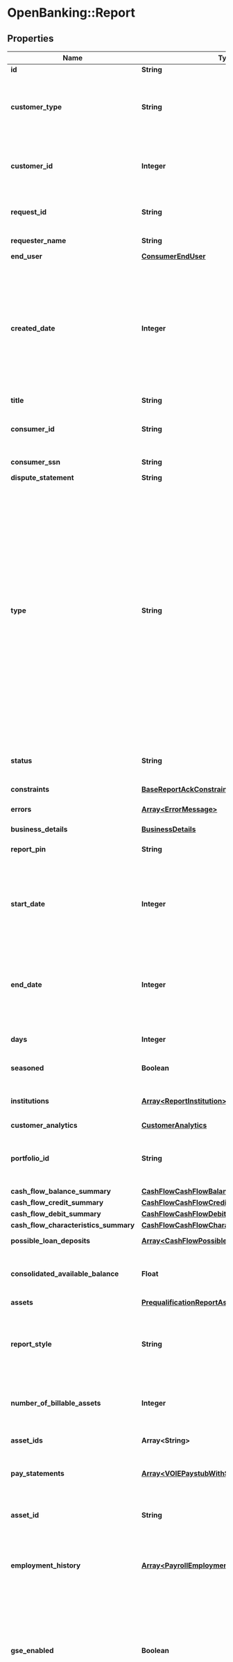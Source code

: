 # OpenBanking::Report

## Properties

| Name | Type | Description | Notes |
| ---- | ---- | ----------- | ----- |
| **id** | **String** | A report ID |  |
| **customer_type** | **String** | The type of customer (\&quot;active\&quot; or \&quot;testing\&quot; or \&quot;\&quot; for all types) |  |
| **customer_id** | **Integer** | A customer ID represented as a number. See Add Customer API for how to create a customer ID. |  |
| **request_id** | **String** | Finicity indicator to track all activity associated with this report |  |
| **requester_name** | **String** | Name of a Finicity partner |  |
| **end_user** | [**ConsumerEndUser**](ConsumerEndUser.md) |  | [optional] |
| **created_date** | **Integer** | A date in Unix epoch time (in seconds). See: [Handling Epoch Dates and Times](https://developer.mastercard.com/open-banking-us/documentation/codes-and-formats/). Note: If the report is retrieved on a day other than the day it was generated, on the header of the PDF version of the report there will be a \&quot;Retrieved Date\&quot; populated. |  |
| **title** | **String** | Title of the report |  |
| **consumer_id** | **String** | A consumer ID. See Create Consumer API for how to create a consumer ID. | [optional] |
| **consumer_ssn** | **String** | Last 4 digits of a SSN | [optional] |
| **dispute_statement** | **String** | The dispute text | [optional] |
| **type** | **String** | A report type. Possible values:  * &#x60;voi&#x60;  * &#x60;voa&#x60;  * &#x60;voaHistory&#x60;  * &#x60;history&#x60;  * &#x60;voieTxVerify&#x60;  * &#x60;voieWithReport&#x60;  * &#x60;voieWithInterview&#x60;  * &#x60;voieWithStatement&#x60;  * &#x60;paystatement&#x60;   * &#x60;preQualVoa&#x60;  * &#x60;assetSummary&#x60;  * &#x60;voie&#x60;  * &#x60;transactions&#x60;  * &#x60;statement&#x60;  * &#x60;voiePayroll&#x60;  * &#x60;voeTransactions&#x60;  * &#x60;voePayroll&#x60;  * &#x60;cfrp&#x60;  * &#x60;cfrb&#x60;  * &#x60;barpcra&#x60;  * &#x60;barpnoncra&#x60;  * &#x60;barbcra&#x60;  * &#x60;barbftc&#x60;  * &#x60;barbnoncra&#x60;  * &#x60;cfrpcra&#x60;  * &#x60;cfrpnoncra&#x60;  * &#x60;cracfrbcra&#x60;  * &#x60;cfrbnoncra&#x60;  * &#x60;cfrbftc&#x60;  |  |
| **status** | **String** | A report generation status. Possible values:  * &#x60;inProgress&#x60;  * &#x60;success&#x60;  * &#x60;failure&#x60;  |  |
| **constraints** | [**BaseReportAckConstraints**](BaseReportAckConstraints.md) |  |  |
| **errors** | [**Array&lt;ErrorMessage&gt;**](ErrorMessage.md) | In case errors occurred during the report generation | [optional] |
| **business_details** | [**BusinessDetails**](BusinessDetails.md) |  | [optional] |
| **report_pin** | **String** | A unique key returned per report for consumer Portal | [optional] |
| **start_date** | **Integer** | The &#x60;postedDate&#x60; of the earliest transaction analyzed for the report. A date in Unix epoch time (in seconds). See: [Handling Epoch Dates and Times](https://developer.mastercard.com/open-banking-us/documentation/codes-and-formats/). | [optional] |
| **end_date** | **Integer** | The &#x60;postedDate&#x60; of the latest transaction analyzed for the report. A date in Unix epoch time (in seconds). See: [Handling Epoch Dates and Times](https://developer.mastercard.com/open-banking-us/documentation/codes-and-formats/). | [optional] |
| **days** | **Integer** | Number of days covered by the report | [optional] |
| **seasoned** | **Boolean** | \&quot;true\&quot; if the report covers more than 180 days | [optional] |
| **institutions** | [**Array&lt;ReportInstitution&gt;**](ReportInstitution.md) | The details of the financial institution accounts included in the report. | [optional] |
| **customer_analytics** | [**CustomerAnalytics**](CustomerAnalytics.md) |  | [optional] |
| **portfolio_id** | **String** | A unique identifier that will be consistent across all reports created for the same customer | [optional] |
| **cash_flow_balance_summary** | [**CashFlowCashFlowBalanceSummary**](CashFlowCashFlowBalanceSummary.md) |  | [optional] |
| **cash_flow_credit_summary** | [**CashFlowCashFlowCreditSummary**](CashFlowCashFlowCreditSummary.md) |  | [optional] |
| **cash_flow_debit_summary** | [**CashFlowCashFlowDebitSummary**](CashFlowCashFlowDebitSummary.md) |  | [optional] |
| **cash_flow_characteristics_summary** | [**CashFlowCashFlowCharacteristicsSummary**](CashFlowCashFlowCharacteristicsSummary.md) |  | [optional] |
| **possible_loan_deposits** | [**Array&lt;CashFlowPossibleLoanDeposits&gt;**](CashFlowPossibleLoanDeposits.md) | A possible loan deposits record | [optional] |
| **consolidated_available_balance** | **Float** | The sum of available balance for all of the accounts included in the report | [optional] |
| **assets** | [**PrequalificationReportAssetSummary**](PrequalificationReportAssetSummary.md) |  | [optional] |
| **report_style** | **String** | A report style. Possible values are directAPIPayroll, credentialedPayroll, paystatement, voieWithInterview, voieWithStatement, voieWithReport | [optional] |
| **number_of_billable_assets** | **Integer** | Total number of billable pay statements included in the report | [optional] |
| **asset_ids** | **Array&lt;String&gt;** | The pay statements included in the report | [optional] |
| **pay_statements** | [**Array&lt;VOIEPaystubWithStatementPayStatement&gt;**](VOIEPaystubWithStatementPayStatement.md) | Extracted pay statement details, and the transaction matching summary | [optional] |
| **asset_id** | **String** | An asset ID. Generated by Connect or by using the Store Customer Pay Statement API. | [optional] |
| **employment_history** | [**Array&lt;PayrollEmploymentHistoryVOIE&gt;**](PayrollEmploymentHistoryVOIE.md) | An array of employment histories, one for each of the consumer&#39;s verified employers | [optional] |
| **gse_enabled** | **Boolean** | Mastercard Open Banking internal use only to flag reports that should not be retrieved by the GSE&#39;s (Government-Sponsored Enterprise).  This is a mandatory field for VOE-payroll and VOIE-payroll report types. | [optional] |
| **income** | [**Array&lt;ReportIncomeStreamSummary&gt;**](ReportIncomeStreamSummary.md) | Income details | [optional] |

## Example

```ruby
require 'open_banking'

instance = OpenBanking::Report.new(
  id: u4hstnnak45g,
  customer_type: active,
  customer_id: 1005061234,
  request_id: cjqm4wtdcn,
  requester_name: Finicity Test API,
  end_user: null,
  created_date: 1607450357,
  title: Finicity Asset Ready Report (CRA),
  consumer_id: 0bf46322c167b562e6cbed9d40e19a4c,
  consumer_ssn: 9999,
  dispute_statement: Statement dispute text,
  type: voi,
  status: inProgress,
  constraints: null,
  errors: null,
  business_details: null,
  report_pin: 2398jk,
  start_date: 1607450357,
  end_date: 1607450357,
  days: 200,
  seasoned: true,
  institutions: null,
  customer_analytics: null,
  portfolio_id: y4zsgccj4xpw-6-port,
  cash_flow_balance_summary: null,
  cash_flow_credit_summary: null,
  cash_flow_debit_summary: null,
  cash_flow_characteristics_summary: null,
  possible_loan_deposits: null,
  consolidated_available_balance: 1929.57,
  assets: null,
  report_style: credentialedPayroll,
  number_of_billable_assets: 1,
  asset_ids: null,
  pay_statements: null,
  asset_id: 097545c5-1c2a-4f20-a5ef-77f0820344c9-2018601178,
  employment_history: null,
  gse_enabled: true,
  income: null
)
```

